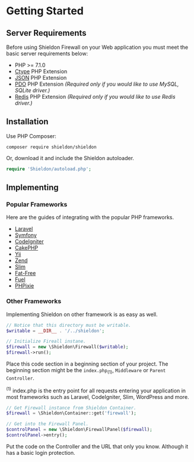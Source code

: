 # Getting Started

## Server Requirements

Before using Shieldon Firewall on your Web application you must meet the basic server requirements below:

- PHP >= 7.1.0
- [Ctype](https://www.php.net/book.ctype) PHP Extension
- [JSON](https://www.php.net/book.json) PHP Extension
- [PDO](https://www.php.net/book.pdo) PHP Extension *(Required only if you would like to use MySQL, SQLite driver.)*
- [Redis](https://github.com/phpredis/phpredis) PHP Extension *(Required only if you would like to use Redis driver.)*

## Installation

Use PHP Composer:
```shell
composer require shieldon/shieldon
```
Or, download it and include the Shieldon autoloader.
```php
require 'Shieldon/autoload.php';
```

## Implementing

### Popular Frameworks

Here are the guides of integrating with the popular PHP frameworks.

- [Laravel](https://shieldon.io/en/guide/laravel.html)
- [Symfony](https://shieldon.io/en/guide/symfony.html)
- [CodeIgniter](https://shieldon.io/en/guide/codeigniter.html)
- [CakePHP](https://shieldon.io/en/guide/cakephp.html)
- [Yii](https://shieldon.io/en/guide/yii.html)
- [Zend](https://shieldon.io/en/guide/zend.html)
- [Slim](https://shieldon.io/en/guide/slim.html)
- [Fat-Free](https://shieldon.io/en/guide/fatfree.html)
- [Fuel](https://shieldon.io/en/guide/fuel.html)
- [PHPixie](https://shieldon.io/en/guide/phpixie.html)

### Other Frameworks

Implementing Shieldon on other framework is as easy as well.

```php
// Notice that this directory must be writable.
$writable = __DIR__ . '/../shieldon';

// Initialize Fireall instane.
$firewall = new \Shieldon\Firewall($writable);
$firewall->run();
```
Place this code section in a beginning section of your project.
The beginning section might be the `index.php`<sub>(1)</sub>, `Middleware` or `Parent Controller`.

<sup>(1)</sup> index.php is the entry point for all requests entering your application in most frameworks such as Laravel, CodeIgniter, Slim, WordPress and more.


```php
// Get Firewall instance from Shieldon Container.
$firewall = \Shieldon\Container::get('firewall');

// Get into the Firewall Panel.
$controlPanel = new \Shieldon\FirewallPanel($firewall);
$controlPanel->entry();
```

Put the code on the Controller and the URL that only you know.
Although it has a basic login protection.
